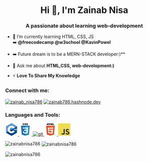 <h1 align="center">Hi 👋, I'm Zainab Nisa</h1>
<h3 align="center">A passionate about learning web-development</h3>



- 🌱 I’m currently learning HTML, CSS, JS  <br>➡️  **@freecodecamp   @w3school   @KavinPowel**

- ➡️ Future dream is to be a MERN-STACK developer:)**

- 💬 Ask me about **HTML,CSS, web-development:)**

- ⚡ **Love To Share My Knowledge**

<h3 align="left">Connect with me:</h3>
<p align="left">
<a href="https://twitter.com/zainab_nisa786" target="blank"><img align="center" src="https://raw.githubusercontent.com/rahuldkjain/github-profile-readme-generator/master/src/images/icons/Social/twitter.svg" alt="zainab_nisa786" height="30" width="40" /></a>
<a href="https://hashnode.com/zainab786.hashnode.dev" target="blank"><img align="center" src="https://raw.githubusercontent.com/rahuldkjain/github-profile-readme-generator/master/src/images/icons/Social/hashnode.svg" alt="zainab786.hashnode.dev" height="30" width="40" /></a>
</p>

<h3 align="left">Languages and Tools:</h3>
<p align="left"> <a href="https://www.w3schools.com/cpp/" target="_blank" rel="noreferrer"> <img src="https://raw.githubusercontent.com/devicons/devicon/master/icons/cplusplus/cplusplus-original.svg" alt="cplusplus" width="40" height="40"/> </a> <a href="https://www.w3schools.com/css/" target="_blank" rel="noreferrer"> <img src="https://raw.githubusercontent.com/devicons/devicon/master/icons/css3/css3-original-wordmark.svg" alt="css3" width="40" height="40"/> </a> <a href="https://git-scm.com/" target="_blank" rel="noreferrer"> <img src="https://www.vectorlogo.zone/logos/git-scm/git-scm-icon.svg" alt="git" width="40" height="40"/> </a> <a href="https://www.w3.org/html/" target="_blank" rel="noreferrer"> <img src="https://raw.githubusercontent.com/devicons/devicon/master/icons/html5/html5-original-wordmark.svg" alt="html5" width="40" height="40"/> </a> <a href="https://developer.mozilla.org/en-US/docs/Web/JavaScript" target="_blank" rel="noreferrer"> <img src="https://raw.githubusercontent.com/devicons/devicon/master/icons/javascript/javascript-original.svg" alt="javascript" width="40" height="40"/> </a> </p>

<p><img align="left" src="https://github-readme-stats.vercel.app/api/top-langs?username=zainabnisa786&show_icons=true&locale=en&layout=compact" alt="zainabnisa786" /></p>

<p>&nbsp;<img align="center" src="https://github-readme-stats.vercel.app/api?username=zainabnisa786&show_icons=true&locale=en" alt="zainabnisa786" /></p>

<p><img align="center" src="https://github-readme-streak-stats.herokuapp.com/?user=zainabnisa786&" alt="zainabnisa786" /></p>
